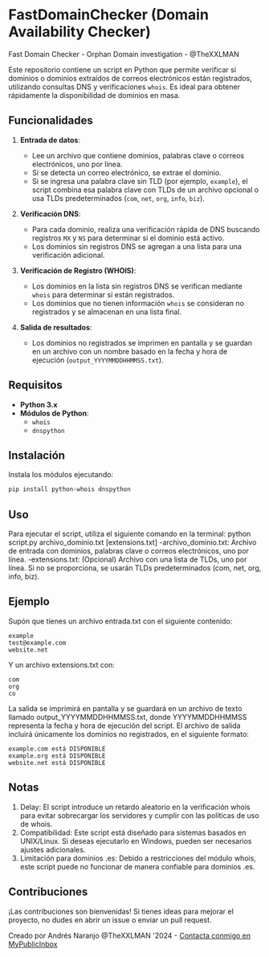 # FastDomainChecker (Domain Availability Checker)
Fast Domain Checker - Orphan Domain investigation - @TheXXLMAN

Este repositorio contiene un script en Python que permite verificar si dominios o dominios extraídos de correos electrónicos están registrados, utilizando consultas DNS y verificaciones `whois`. Es ideal para obtener rápidamente la disponibilidad de dominios en masa.

## Funcionalidades

1. **Entrada de datos**:
   - Lee un archivo que contiene dominios, palabras clave o correos electrónicos, uno por línea.
   - Si se detecta un correo electrónico, se extrae el dominio.
   - Si se ingresa una palabra clave sin TLD (por ejemplo, `example`), el script combina esa palabra clave con TLDs de un archivo opcional o usa TLDs predeterminados (`com`, `net`, `org`, `info`, `biz`).

2. **Verificación DNS**:
   - Para cada dominio, realiza una verificación rápida de DNS buscando registros `MX` y `NS` para determinar si el dominio está activo.
   - Los dominios sin registros DNS se agregan a una lista para una verificación adicional.

3. **Verificación de Registro (WHOIS)**:
   - Los dominios en la lista sin registros DNS se verifican mediante `whois` para determinar si están registrados.
   - Los dominios que no tienen información `whois` se consideran no registrados y se almacenan en una lista final.

4. **Salida de resultados**:
   - Los dominios no registrados se imprimen en pantalla y se guardan en un archivo con un nombre basado en la fecha y hora de ejecución (`output_YYYYMMDDHHMMSS.txt`).

## Requisitos

- **Python 3.x**
- **Módulos de Python**:
  - `whois`
  - `dnspython`

## Instalación

Instala los módulos ejecutando:
```bash
pip install python-whois dnspython
```

## Uso
Para ejecutar el script, utiliza el siguiente comando en la terminal:
python script.py archivo_dominio.txt [extensions.txt]
-archivo_dominio.txt: Archivo de entrada con dominios, palabras clave o correos electrónicos, uno por línea.
-extensions.txt: (Opcional) Archivo con una lista de TLDs, uno por línea. Si no se proporciona, se usarán TLDs predeterminados (com, net, org, info, biz).

## Ejemplo
Supón que tienes un archivo entrada.txt con el siguiente contenido:

```
example
test@example.com
website.net
```

Y un archivo extensions.txt con:
```
com
org
co
```

La salida se imprimirá en pantalla y se guardará en un archivo de texto llamado output_YYYYMMDDHHMMSS.txt, donde YYYYMMDDHHMMSS representa la fecha y hora de ejecución del script. El archivo de salida incluirá únicamente los dominios no registrados, en el siguiente formato:

```
example.com está DISPONIBLE
example.org está DISPONIBLE
website.net está DISPONIBLE
```

## Notas
1. Delay: El script introduce un retardo aleatorio en la verificación whois para evitar sobrecargar los servidores y cumplir con las políticas de uso de whois.
2. Compatibilidad: Este script está diseñado para sistemas basados en UNIX/Linux. Si deseas ejecutarlo en Windows, pueden ser necesarios ajustes adicionales.
3. Limitación para dominios .es: Debido a restricciones del módulo whois, este script puede no funcionar de manera confiable para dominios .es.

## Contribuciones
¡Las contribuciones son bienvenidas! Si tienes ideas para mejorar el proyecto, no dudes en abrir un issue o enviar un pull request.

Creado por Andrés Naranjo @TheXXLMAN '2024 - [Contacta conmigo en MyPublicInbox](https://mypublicinbox.com/thexxlman)
